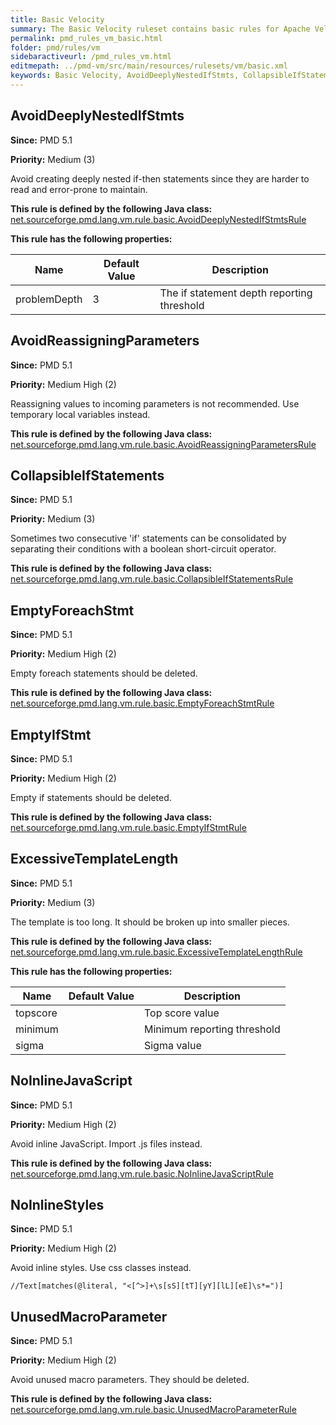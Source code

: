 ```yaml
---
title: Basic Velocity
summary: The Basic Velocity ruleset contains basic rules for Apache Velocity pages.
permalink: pmd_rules_vm_basic.html
folder: pmd/rules/vm
sidebaractiveurl: /pmd_rules_vm.html
editmepath: ../pmd-vm/src/main/resources/rulesets/vm/basic.xml
keywords: Basic Velocity, AvoidDeeplyNestedIfStmts, CollapsibleIfStatements, ExcessiveTemplateLength, AvoidReassigningParameters, EmptyIfStmt, EmptyForeachStmt, UnusedMacroParameter, NoInlineJavaScript, NoInlineStyles
---
```

## AvoidDeeplyNestedIfStmts

**Since:** PMD 5.1

**Priority:** Medium (3)

Avoid creating deeply nested if-then statements since they are harder to read and error-prone to maintain.

**This rule is defined by the following Java class:** [net.sourceforge.pmd.lang.vm.rule.basic.AvoidDeeplyNestedIfStmtsRule](https://github.com/pmd/pmd/blob/master/pmd-vm/src/main/java/net/sourceforge/pmd/lang/vm/rule/basic/AvoidDeeplyNestedIfStmtsRule.java)

**This rule has the following properties:**

|Name|Default Value|Description|
|----|-------------|-----------|
|problemDepth|3|The if statement depth reporting threshold|

## AvoidReassigningParameters

**Since:** PMD 5.1

**Priority:** Medium High (2)

Reassigning values to incoming parameters is not recommended.  Use temporary local variables instead.

**This rule is defined by the following Java class:** [net.sourceforge.pmd.lang.vm.rule.basic.AvoidReassigningParametersRule](https://github.com/pmd/pmd/blob/master/pmd-vm/src/main/java/net/sourceforge/pmd/lang/vm/rule/basic/AvoidReassigningParametersRule.java)

## CollapsibleIfStatements

**Since:** PMD 5.1

**Priority:** Medium (3)

Sometimes two consecutive 'if' statements can be consolidated by separating their conditions with a boolean short-circuit operator.

**This rule is defined by the following Java class:** [net.sourceforge.pmd.lang.vm.rule.basic.CollapsibleIfStatementsRule](https://github.com/pmd/pmd/blob/master/pmd-vm/src/main/java/net/sourceforge/pmd/lang/vm/rule/basic/CollapsibleIfStatementsRule.java)

## EmptyForeachStmt

**Since:** PMD 5.1

**Priority:** Medium High (2)

Empty foreach statements should be deleted.

**This rule is defined by the following Java class:** [net.sourceforge.pmd.lang.vm.rule.basic.EmptyForeachStmtRule](https://github.com/pmd/pmd/blob/master/pmd-vm/src/main/java/net/sourceforge/pmd/lang/vm/rule/basic/EmptyForeachStmtRule.java)

## EmptyIfStmt

**Since:** PMD 5.1

**Priority:** Medium High (2)

Empty if statements should be deleted.

**This rule is defined by the following Java class:** [net.sourceforge.pmd.lang.vm.rule.basic.EmptyIfStmtRule](https://github.com/pmd/pmd/blob/master/pmd-vm/src/main/java/net/sourceforge/pmd/lang/vm/rule/basic/EmptyIfStmtRule.java)

## ExcessiveTemplateLength

**Since:** PMD 5.1

**Priority:** Medium (3)

The template is too long. It should be broken up into smaller pieces.

**This rule is defined by the following Java class:** [net.sourceforge.pmd.lang.vm.rule.basic.ExcessiveTemplateLengthRule](https://github.com/pmd/pmd/blob/master/pmd-vm/src/main/java/net/sourceforge/pmd/lang/vm/rule/basic/ExcessiveTemplateLengthRule.java)

**This rule has the following properties:**

|Name|Default Value|Description|
|----|-------------|-----------|
|topscore||Top score value|
|minimum||Minimum reporting threshold|
|sigma||Sigma value|

## NoInlineJavaScript

**Since:** PMD 5.1

**Priority:** Medium High (2)

Avoid inline JavaScript. Import .js files instead.

**This rule is defined by the following Java class:** [net.sourceforge.pmd.lang.vm.rule.basic.NoInlineJavaScriptRule](https://github.com/pmd/pmd/blob/master/pmd-vm/src/main/java/net/sourceforge/pmd/lang/vm/rule/basic/NoInlineJavaScriptRule.java)

## NoInlineStyles

**Since:** PMD 5.1

**Priority:** Medium High (2)

Avoid inline styles. Use css classes instead.

```
//Text[matches(@literal, "<[^>]+\s[sS][tT][yY][lL][eE]\s*=")]
```

## UnusedMacroParameter

**Since:** PMD 5.1

**Priority:** Medium High (2)

Avoid unused macro parameters. They should be deleted.

**This rule is defined by the following Java class:** [net.sourceforge.pmd.lang.vm.rule.basic.UnusedMacroParameterRule](https://github.com/pmd/pmd/blob/master/pmd-vm/src/main/java/net/sourceforge/pmd/lang/vm/rule/basic/UnusedMacroParameterRule.java)

